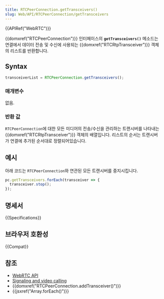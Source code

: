 ```yaml
---
title: RTCPeerConnection.getTransceivers()
slug: Web/API/RTCPeerConnection/getTransceivers
---
```

{{APIRef("WebRTC")}}

{{domxref("RTCPeerConnection")}} 인터페이스의 **`getTransceivers()`** 메소드는 연결에서 데이터 전송 및 수신에 사용되는 {{domxref("RTCRtpTransceiver")}} 객체의 리스트를 반환합니다.

## Syntax

```js
transceiverList = RTCPeerConnection.getTransceivers();
```

### 매개변수

없음.

### 반환 값

`RTCPeerConnection`에 대한 모든 미디어의 전송/수신을 관리하는 트랜시버를 나타내는 {{domxref("RTCRtpTransceiver")}} 객체의 배열입니다. 리스트의 순서는 트랜시버가 연결에 추가된 순서대로 정렬되어있습니다.

## 예시

아래 코드는 `RTCPeerConnection`와 연관된 모든 트랜시버를 중지시킵니다.

```js
pc.getTransceivers.forEach(transceiver => {
  transceiver.stop();
});
```

## 명세서

{{Specifications}}

## 브라우저 호환성

{{Compat}}

## 참조

- [WebRTC API](/ko/docs/Web/API/WebRTC_API)
- [Signaling and video calling](/ko/docs/Web/API/WebRTC_API/Signaling_and_video_calling)
- {{domxref("RTCPeerConnection.addTransceiver()")}}
- {{jsxref("Array.forEach()")}}
